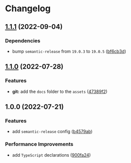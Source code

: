 # Changelog

## [1.1.1](https://github.com/binden-js/semantic-release-config/compare/v1.1.0...v1.1.1) (2022-09-04)

### Dependencies

- bump `semantic-release` from `19.0.3` to `19.0.5` ([bf6cb3d](https://github.com/binden-js/semantic-release-config/commit/bf6cb3d62bddb66497019813151af991e0419d4c))

## [1.1.0](https://github.com/binden-js/semantic-release-config/compare/v1.0.0...v1.1.0) (2022-07-28)

### Features

- **git:** add the `docs` folder to the `assets` ([47389f2](https://github.com/binden-js/semantic-release-config/commit/47389f2436fc85ebcd6464ccea9818a074bf0312))

## 1.0.0 (2022-07-21)

### Features

- add `semantic-release` config ([b4579ab](https://github.com/binden-js/semantic-release-config/commit/b4579abff322d191cd4e6d1054dac1bb3f284bd0))

### Performance Improvements

- add `TypeScript` declarations ([900fa24](https://github.com/binden-js/semantic-release-config/commit/900fa247b5142bd28ef3e5ce55ec638976c49634))
